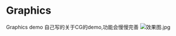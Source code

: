 # Graphics
Graphics demo
自己写的关于CG的demo,功能会慢慢完善
![效果图.jpg](http://upload-images.jianshu.io/upload_images/1121224-2569ff59f68f1aab.jpg?imageMogr2/auto-orient/strip%7CimageView2/2/w/1240)
